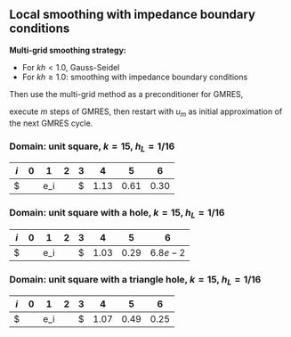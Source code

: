 ## Local smoothing with impedance boundary conditions

**Multi-grid smoothing strategy:**

- For $kh<1.0$, Gauss-Seidel 
- For $kh\ge1.0$: smoothing with impedance boundary conditions

Then use the multi-grid method as a preconditioner  for GMRES,

execute $m$ steps of GMRES, then restart with $u_m$ as initial approximation of the next GMRES cycle.



### Domain: unit square, $k = 15$, $h_L=1/16$

| $i$       | 0    | 1    | 2    | 3    | 4        | 5        | 6        |
| --------- | ---- | ---- | ---- | ---- | -------- | -------- | -------- |
| $||e_i||$ | 1.13 | 0.61 | 0.30 | 0.12 | $4.0e-2$ | $1.4e-2$ | $6.3e-3$ |



### Domain: unit square with a hole, $k = 15$, $h_L=1/16$

| $i$       | 0    | 1    | 2        | 3        | 4        | 5        | 6        |
| --------- | ---- | ---- | -------- | -------- | -------- | -------- | -------- |
| $||e_i||$ | 1.03 | 0.29 | $6.8e-2$ | $1.9e-2$ | $3.7e-3$ | $8.7e-4$ | $1.6e-4$ |



### Domain: unit square with a triangle hole, $k = 15$, $h_L=1/16$

| $i$       | 0    | 1    | 2    | 3    | 4        | 5        | 6        |
| --------- | ---- | ---- | ---- | ---- | -------- | -------- | -------- |
| $||e_i||$ | 1.07 | 0.49 | 0.25 | 0.11 | $4.6e-2$ | $2.0e-2$ | $8.7e-3$ |